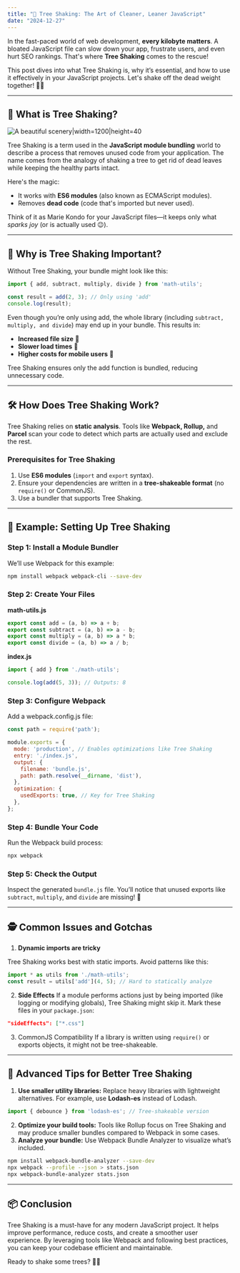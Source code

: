 ```yaml
---
title: "🌳 Tree Shaking: The Art of Cleaner, Leaner JavaScript"
date: "2024-12-27"
---
```


In the fast-paced world of web development, **every kilobyte matters**. A bloated JavaScript file can slow down your app, frustrate users, and even hurt SEO rankings. That's where **Tree Shaking** comes to the rescue!

This post dives into what Tree Shaking is, why it’s essential, and how to use it effectively in your JavaScript projects. Let's shake off the dead weight together! 💪✨

---

## 🌱 What is Tree Shaking?

![A beautiful scenery|width=1200|height=40](/funny-tree-shaking.gif)

Tree Shaking is a term used in the **JavaScript module bundling** world to describe a process that removes unused code from your application. The name comes from the analogy of shaking a tree to get rid of dead leaves while keeping the healthy parts intact.

Here's the magic: 

- It works with **ES6 modules** (also known as ECMAScript modules).
- Removes **dead code** (code that's imported but never used).

Think of it as Marie Kondo for your JavaScript files—it keeps only what *sparks joy* (or is actually used 😉).

---

## 🤔 Why is Tree Shaking Important?

Without Tree Shaking, your bundle might look like this:

```javascript
import { add, subtract, multiply, divide } from 'math-utils';

const result = add(2, 3); // Only using 'add'
console.log(result);
```

Even though you’re only using add, the whole library (including `subtract, multiply, and divide`) may end up in your bundle. This results in:

- **Increased file size** 📂
- **Slower load times** 🐌
- **Higher costs for mobile users** 💸

Tree Shaking ensures only the add function is bundled, reducing unnecessary code.

---

## 🛠️ How Does Tree Shaking Work?

Tree Shaking relies on **static analysis**. Tools like **Webpack, Rollup,** and **Parcel** scan your code to detect which parts are actually used and exclude the rest.

### Prerequisites for Tree Shaking

1.	Use **ES6 modules** (`import` and `export` syntax).
2.	Ensure your dependencies are written in a **tree-shakeable format** (no `require()` or CommonJS).
3.	Use a bundler that supports Tree Shaking.

---

## 🚀 Example: Setting Up Tree Shaking

### Step 1: Install a Module Bundler

We’ll use Webpack for this example:

```bash
npm install webpack webpack-cli --save-dev
```

### Step 2: Create Your Files

**math-utils.js**

```javascript
export const add = (a, b) => a + b;
export const subtract = (a, b) => a - b;
export const multiply = (a, b) => a * b;
export const divide = (a, b) => a / b;
```

**index.js**

```javascript
import { add } from './math-utils';

console.log(add(5, 3)); // Outputs: 8
```

### Step 3: Configure Webpack

Add a webpack.config.js file:

```javascript
const path = require('path');

module.exports = {
  mode: 'production', // Enables optimizations like Tree Shaking
  entry: './index.js',
  output: {
    filename: 'bundle.js',
    path: path.resolve(__dirname, 'dist'),
  },
  optimization: {
    usedExports: true, // Key for Tree Shaking
  },
};
```

### Step 4: Bundle Your Code

Run the Webpack build process:

```bash
npx webpack
```

### Step 5: Check the Output

Inspect the generated `bundle.js` file. You’ll notice that unused exports like `subtract`, `multiply`, and `divide` are missing! 🎉

---

## 🕵️ Common Issues and Gotchas
1.	**Dynamic imports are tricky**

Tree Shaking works best with static imports. Avoid patterns like this:

```javascript
import * as utils from './math-utils';
const result = utils['add'](4, 5); // Hard to statically analyze
```

2.	**Side Effects**
If a module performs actions just by being imported (like logging or modifying globals), Tree Shaking might skip it. Mark these files in your `package.json`:

```json
"sideEffects": ["*.css"]
```

3.	CommonJS Compatibility
If a library is written using `require()` or exports objects, it might not be tree-shakeable.

---

## 🌟 Advanced Tips for Better Tree Shaking

1.	**Use smaller utility libraries:** Replace heavy libraries with lightweight alternatives. For example, use **Lodash-es** instead of Lodash.

```javascript
import { debounce } from 'lodash-es'; // Tree-shakeable version
```

2.	**Optimize your build tools:** Tools like Rollup focus on Tree Shaking and may produce smaller bundles compared to Webpack in some cases.
3.	**Analyze your bundle:** Use Webpack Bundle Analyzer to visualize what’s included.

```bash
npm install webpack-bundle-analyzer --save-dev
npx webpack --profile --json > stats.json
npx webpack-bundle-analyzer stats.json
```

---

## 📦 Conclusion

Tree Shaking is a must-have for any modern JavaScript project. It helps improve performance, reduce costs, and create a smoother user experience. By leveraging tools like Webpack and following best practices, you can keep your codebase efficient and maintainable.

Ready to shake some trees? 🌳✨